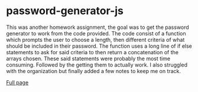# password-generator-js
This was another homework assignment, 
the goal was to get the password generator to work from the code provided.
The code consist of a function which prompts the user to choose a length, then different criteria of what should be included in their password.
The function uses a long line of if else statements to ask for said criteria to then return a concatenation of the arrays chosen. 
These said statements were probably the most time consuming. Followed by the getting them to actually work. 
I also struggled with the organization but finally added a few notes to keep me on track.



[Full page](https://eliglezz.github.io/password-generator-js/)
